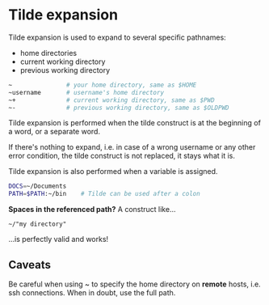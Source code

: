 # Tilde expansion
Tilde expansion is used to expand to several specific pathnames:

- home directories
- current working directory
- previous working directory

```bash
~               # your home directory, same as $HOME
~username       # username's home directory
~+              # current working directory, same as $PWD
~-              # previous working directory, same as $OLDPWD
```

Tilde expansion is performed when the tilde construct is at the
beginning of a word, or a separate word. 

If there's nothing to expand, i.e. in case of a wrong username or any
other error condition, the tilde construct is not replaced, it stays what it is.

Tilde expansion is also performed when a variable is assigned.

```bash
DOCS=~/Documents
PATH=$PATH:~/bin    # Tilde can be used after a colon
```

**Spaces in the referenced path?** A construct like...

    ~/"my directory"

...is perfectly valid and works!

## Caveats
Be careful when using ~ to specify the home directory on **remote** hosts, i.e. ssh connections.
When in doubt, use the full path.
